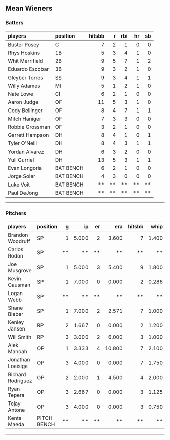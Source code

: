## Mean Wieners

### Batters

 
|players         |position  | hitsbb|  r| rbi| hr| sb| 
|:---------------|:---------|------:|--:|---:|--:|--:| 
|Buster Posey    |C         |      7|  2|   1|  0|  0| 
|Rhys Hoskins    |1B        |      5|  3|   4|  1|  0| 
|Whit Merrifield |2B        |      9|  5|   7|  1|  2| 
|Eduardo Escobar |3B        |      9|  3|   2|  1|  0| 
|Gleyber Torres  |SS        |      9|  3|   4|  1|  1| 
|Willy Adames    |MI        |      5|  1|   2|  1|  0| 
|Nate Lowe       |CI        |      6|  2|   1|  0|  0| 
|Aaron Judge     |OF        |     11|  5|   3|  1|  0| 
|Cody Bellinger  |OF        |      8|  4|   7|  1|  1| 
|Mitch Haniger   |OF        |      7|  3|   3|  0|  0| 
|Robbie Grossman |OF        |      3|  2|   1|  0|  0| 
|Garrett Hampson |DH        |      8|  4|   1|  0|  1| 
|Tyler O'Neill   |DH        |      8|  4|   3|  1|  1| 
|Yordan Alvarez  |DH        |      6|  3|   2|  0|  0| 
|Yuli Gurriel    |DH        |     13|  5|   3|  1|  1| 
|Evan Longoria   |BAT BENCH |      6|  2|   1|  0|  0| 
|Jorge Soler     |BAT BENCH |      4|  3|   0|  0|  0| 
|Luke Voit       |BAT BENCH |     **| **|  **| **| **| 
|Paul DeJong     |BAT BENCH |     **| **|  **| **| **| 

* * *

### Pitchers

 
|players           |position    |  g|    ip| er|    era| hitsbb|  whip| so|  w| sv| 
|:-----------------|:-----------|--:|-----:|--:|------:|------:|-----:|--:|--:|--:| 
|Brandon Woodruff  |SP          |  1| 5.000|  2|  3.600|      7| 1.400|  9|  0|  0| 
|Carlos Rodon      |SP          | **|    **| **|     **|     **|    **| **| **| **| 
|Joe Musgrove      |SP          |  1| 5.000|  3|  5.400|      9| 1.800| 10|  0|  0| 
|Kevin Gausman     |SP          |  1| 7.000|  0|  0.000|      2| 0.286| 10|  1|  0| 
|Logan Webb        |SP          | **|    **| **|     **|     **|    **| **| **| **| 
|Shane Bieber      |SP          |  1| 7.000|  2|  2.571|      7| 1.000|  7|  1|  0| 
|Kenley Jansen     |RP          |  2| 1.667|  0|  0.000|      2| 1.200|  1|  0|  0| 
|Will Smith        |RP          |  3| 3.000|  2|  6.000|      3| 1.000|  6|  0|  2| 
|Alek Manoah       |OP          |  1| 3.333|  4| 10.800|      7| 2.100|  5|  0|  0| 
|Jonathan Loaisiga |OP          |  3| 4.000|  0|  0.000|      7| 1.750|  3|  0|  0| 
|Richard Rodriguez |OP          |  2| 2.000|  1|  4.500|      4| 2.000|  2|  0|  1| 
|Ryan Tepera       |OP          |  3| 2.667|  0|  0.000|      3| 1.125|  2|  0|  0| 
|Tejay Antone      |OP          |  3| 4.000|  0|  0.000|      3| 0.750|  3|  0|  0| 
|Kenta Maeda       |PITCH BENCH | **|    **| **|     **|     **|    **| **| **| **| 


* * *


